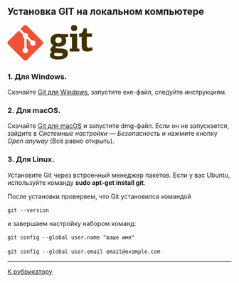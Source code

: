 ## Установка GIT на локальном компьютере

[![К рубрикатору](./192px-Git-logo.svg.png)](../readme.md)

### 1. **Для Windows.** 
Скачайте [Git для Windows](https://git-scm.com/download/win), запустите exe-файл, следуйте инструкциям.

### 2. **Для macOS.**
Скачайте [Git для macOS](https://sourceforge.net/projects/git-osx-installer/) и запустите dmg-файл. Если он не запускается, зайдите в *Системные настройки — Безопасность* и нажмите кнопку *Open anyway* (Всё равно открыть).

### 3. **Для Linux.** 
Установите Git через встроенный менеджер пакетов. Если у вас Ubuntu, используйте команду **sudo apt-get install git**. 
<br>

После установки проверяем, что Git установился командой
```
git --version
```
и завершаем настройку набором команд:
```
git config --global user.name "ваше имя"

git config --global user.email email@example.com
```

---

[К рубрикатору](../readme.md)